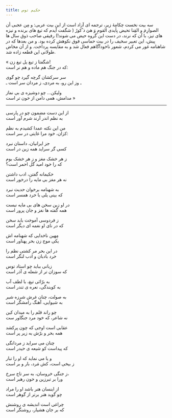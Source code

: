 ```yaml
---
title: حکیم توس
---
```

سه بیت نخست چکامۀ زیر، ترجمه ای آزاد است از این بیت عربی:
و مِن عجبی أن الصوارِمَ و القِنا     تحیض بِأیدی القومِ وَ هیَ ذ ُکورُ
( شگفت آیدم که تیغ های برنده و نیزه های تیز، با آن که نرند، در دست این گروه حیض می شوند!)
رفیقی صاحب ذوق سال ها پیش، این تعبیر سخیف را در بیت حماسی فوق نکوهش کرده بود. و من بعدها که در شاهنامه غور می کردم، شعور ناخودآگاهم فعال شد و به مقایسه پرداخت. و از آن مخاض طولانی این قطعه زاده شد.

« شگفتا ز تیغ یل تیغ زن!  
که در جنگ هم ماده و هم نر است:  

سر سرکشان گرچه گیرد چو گوی  
ـ وز این رو، به مردی، ز مردان سر است ـ  

ولیکن... چو دوشیزه ی بی نماز  
مدامش، همی دامن از خون تر است »  
***  
از این دست مضمون چو در پارسی  
به نظم اندر آرند شرم آور است  

من این نکته عمدا کشیدم به نظم  
کزان، خود مرا غایتی در سر است:  

جز ایرانیان، داستان نبرد  
کسی گر سراید همه زین در است  

ز هر خشک مغز و ز هر خشک بوم  
که را خود امید گل احمر است؟  

حکیمانه گفتن، ادب داشتن  
نه هر مغز بی مایه را درخور است  

به شهنامه برخوان حدیث نبرد  
که بینی یلی با خرد همسر است  

در او زین سخن های بی مایه نیست  
همه گفته ها نغز و جان پرور است  

ز فردوسی آموخت باید سخن  
که در نای او نغمه ای دیگر است  

مِهین ناخدایی که شهنامه اش  
یکی موج زن بحر پهناور است  

در این بحر مر کشتی نظم را  
خرد بادبان و ادب لنگر است  

زبانی بباید چو استاد توس  
که سوزان تر از شعله ی آذر است  

به برّائی تیغ، با لطف آب  
به کوبندگی، نعره ی تندر است  

به صولت، چنان غرش شرزه شیر  
به شیوایی، آهنگ رامشگر است  

چو راند قلم را به میدان کین  
نه شاعر، که خود مرد جنگاور ست  

عقابی است اوجی که چون پرکشد  
همه بحر و برّش به زیر پر است  

چنان می سراید ز مردانگی  
که پیداست کو شیعه ی حیدر است  

و یا می نماید که او را تبار  
ز بیخی است، کش مَرد، بار و بر است  

ز جنگی خروسان، به سر تاج سرخ،  
ورا بر تبرزین و خون رهبر است  

از اینسان هنر باشد او را مراد  
چو گوید هنر برتر از گوهر است  

چراغی است اندیشه ی روشنش  
که بر جان هشیار، روشنگر است  
